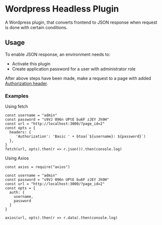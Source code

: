 # Wordpress Headless Plugin
A Wordpress plugin, that converts frontend to JSON response when request is done with certain conditions.

## Usage 
To enable JSON response, an environment needs to:
- Activate this plugin
- Create application password for a user with administrator role

After above steps have been made, make a request to a page with added [Authorization header](https://en.wikipedia.org/wiki/Basic_access_authentication).

### Examples

Using fetch 
```javascript¨
const username = "admin"
const password = "s9VJ 096n UPtE bu6F zJEY Jh9H"
const url = "http://localhost:3000/?page_id=2"
const opts = {
  headers: {
     'Authorization': 'Basic ' + btoa(`${username}: ${password}`) 
  }, 
}
fetch(url, opts).then(r => r.json()).then(console.log)
```

Using Axios
```javascript¨
const axios = require("axios")

const username = "admin"
const password = "s9VJ 096n UPtE bu6F zJEY Jh9H"
const url = "http://localhost:3000/?page_id=2"
const opts = {
  auth: {
    username,
    password
  }
}

axios(url, opts).then(r => r.data).then(console.log)
```

